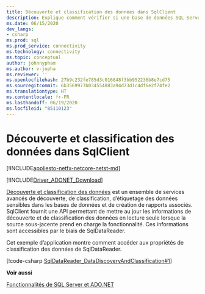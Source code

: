 ```yaml
---
title: Découverte et classification des données dans SqlClient
description: Explique comment vérifier si une base de données SQL Server prend en charge la classification des données et comment accéder aux informations de classification des données au moyen d’un objet SqlDataReader.
ms.date: 06/15/2020
dev_langs:
- csharp
ms.prod: sql
ms.prod_service: connectivity
ms.technology: connectivity
ms.topic: conceptual
author: johnnypham
ms.author: v-jopha
ms.reviewer: ''
ms.openlocfilehash: 27b9c232fe785d3c016848f3bb952236b8e7cd75
ms.sourcegitcommit: 6b3569977b034554883a94d73d1c4df6e2f74fe2
ms.translationtype: HT
ms.contentlocale: fr-FR
ms.lasthandoff: 06/19/2020
ms.locfileid: "85110123"
---
```

# <a name="data-discovery-and-classification-in-sqlclient"></a>Découverte et classification des données dans SqlClient

[!INCLUDE[appliesto-netfx-netcore-netst-md](../../../includes/appliesto-netfx-netcore-netst-md.md)]

[!INCLUDE[Driver_ADONET_Download](../../../includes/driver_adonet_download.md)]

[Découverte et classification des données](https://docs.microsoft.com/sql/relational-databases/security/sql-data-discovery-and-classification?view=sql-server-2017) est un ensemble de services avancés de découverte, de classification, d’étiquetage des données sensibles dans les bases de données et de création de rapports associés. SqlClient fournit une API permettant de mettre au jour les informations de découverte et de classification des données en lecture seule lorsque la source sous-jacente prend en charge la fonctionnalité. Ces informations sont accessibles par le biais de SqlDataReader.

Cet exemple d’application montre comment accéder aux propriétés de classification des données de SqlDataReader.

[!code-csharp [SqlDataReader_DataDiscoveryAndClassification#1](~/../sqlclient/doc/samples/SqlDataReader_DataDiscoveryAndClassification.cs#1)]

**Voir aussi**  

 [Fonctionnalités de SQL Server et ADO.NET](sql-server-features-adonet.md)   
